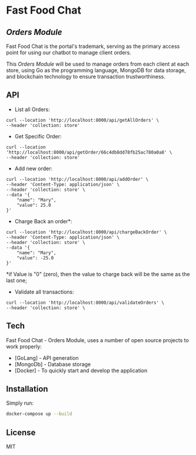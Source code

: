 # Fast Food Chat
## _Orders Module_

Fast Food Chat is the portal's trademark, serving as the primary access point for using our chatbot to manage client orders.

This _Orders Module_ will be used to manage orders from each client at each store, using Go as the programming language, MongoDB for data storage, and blockchain technology to ensure transaction trustworthiness.

## API

- List all Orders:
```
curl --location 'http://localhost:8000/api/getAllOrders' \
--header 'collection: store'
```
- Get Specific Order:
```
curl --location 'http://localhost:8000/api/getOrder/66c4db8dd78fb25ac780a0a8' \
--header 'collection: store'
```
- Add new order:
```
curl --location 'http://localhost:8000/api/addOrder' \
--header 'Content-Type: application/json' \
--header 'collection: store' \
--data '{
    "name": "Mary",
    "value": 25.0
}'
```
- Charge Back an order*:
```
curl --location 'http://localhost:8000/api/chargeBackOrder' \
--header 'Content-Type: application/json' \
--header 'collection: store' \
--data '{
    "name": "Mary",
    "value": -25.0
}'
```
*if Value is "0" (zero), then the value to charge back will be the same as the last one;
- Validate all transactions:
```
curl --location 'http://localhost:8000/api/validateOrders' \
--header 'collection: store' \
```

## Tech

Fast Food Chat - Orders Module, uses a number of open source projects to work properly:

- [GoLang] - API generation
- [MongoDb] - Database storage
- [Docker] - To quickly start and develop the application

## Installation

Simply run:

```sh
docker-compose up --build 
```


## License

MIT

